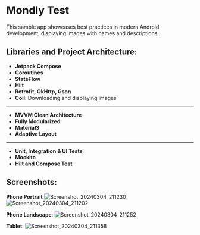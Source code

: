 # Mondly Test
This sample app showcases best practices in modern Android development, displaying images with names and descriptions.

## Libraries and Project Architecture:
- **Jetpack Compose**
- **Coroutines**
- **StateFlow**
- **Hilt** 
- **Retrofit, OkHttp, Gson**
- **Coil**: Downloading and displaying images
---
- **MVVM Clean Architecture** 
- **Fully Modularized**
- **Material3**
- **Adaptive Layout**
---
- **Unit, Integration & UI Tests**
- **Mockito**
- **Hilt and Compose Test**


## Screenshots:
**Phone Portrait**
![Screenshot_20240304_211230](https://github.com/jawidMuhammadi/MondlyTest/assets/49963168/148690cf-8f8b-40c9-a0ec-8125d0b2544c)
![Screenshot_20240304_211202](https://github.com/jawidMuhammadi/MondlyTest/assets/49963168/598f0d26-c57a-4b36-8827-4064b0dd0b26)

**Phone Landscape**:
![Screenshot_20240304_211252](https://github.com/jawidMuhammadi/MondlyTest/assets/49963168/4e61baa9-b674-42d8-be2c-5ebdf654eba1)

**Tablet**:
![Screenshot_20240304_211358](https://github.com/jawidMuhammadi/MondlyTest/assets/49963168/9ac20dde-21b9-4121-bcd3-41a7f0bc793e)
